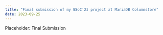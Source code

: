 ```yaml
---
title: "Final submission of my GSoC'23 project at MariaDB Columnstore"
date: 2023-09-25
---
```


Placeholder: Final Submission